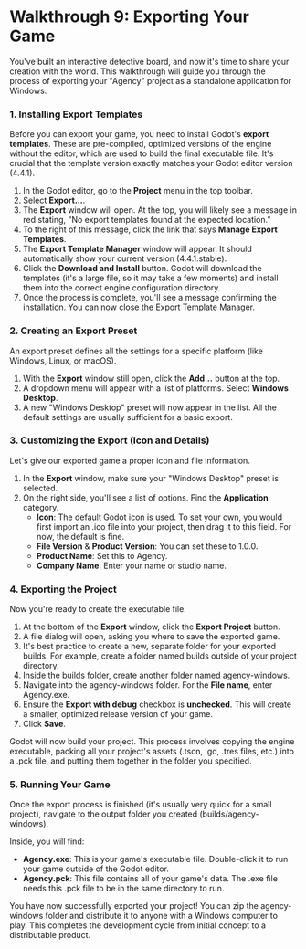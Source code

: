 # **Walkthrough 9: Exporting Your Game**

You've built an interactive detective board, and now it's time to share your creation with the world. This walkthrough will guide you through the process of exporting your "Agency" project as a standalone application for Windows.

### **1\. Installing Export Templates**

Before you can export your game, you need to install Godot's **export templates**. These are pre-compiled, optimized versions of the engine without the editor, which are used to build the final executable file. It's crucial that the template version exactly matches your Godot editor version (4.4.1).

1. In the Godot editor, go to the **Project** menu in the top toolbar.  
2. Select **Export...**.  
3. The **Export** window will open. At the top, you will likely see a message in red stating, "No export templates found at the expected location."  
4. To the right of this message, click the link that says **Manage Export Templates**.  
5. The **Export Template Manager** window will appear. It should automatically show your current version (4.4.1.stable).  
6. Click the **Download and Install** button. Godot will download the templates (it's a large file, so it may take a few moments) and install them into the correct engine configuration directory.  
7. Once the process is complete, you'll see a message confirming the installation. You can now close the Export Template Manager.

### **2\. Creating an Export Preset**

An export preset defines all the settings for a specific platform (like Windows, Linux, or macOS).

1. With the **Export** window still open, click the **Add...** button at the top.  
2. A dropdown menu will appear with a list of platforms. Select **Windows Desktop**.  
3. A new "Windows Desktop" preset will now appear in the list. All the default settings are usually sufficient for a basic export.

### **3\. Customizing the Export (Icon and Details)**

Let's give our exported game a proper icon and file information.

1. In the **Export** window, make sure your "Windows Desktop" preset is selected.  
2. On the right side, you'll see a list of options. Find the **Application** category.  
   * **Icon**: The default Godot icon is used. To set your own, you would first import an .ico file into your project, then drag it to this field. For now, the default is fine.  
   * **File Version** & **Product Version**: You can set these to 1.0.0.  
   * **Product Name**: Set this to Agency.  
   * **Company Name**: Enter your name or studio name.

### **4\. Exporting the Project**

Now you're ready to create the executable file.

1. At the bottom of the **Export** window, click the **Export Project** button.  
2. A file dialog will open, asking you where to save the exported game.  
3. It's best practice to create a new, separate folder for your exported builds. For example, create a folder named builds outside of your project directory.  
4. Inside the builds folder, create another folder named agency-windows.  
5. Navigate into the agency-windows folder. For the **File name**, enter Agency.exe.  
6. Ensure the **Export with debug** checkbox is **unchecked**. This will create a smaller, optimized release version of your game.  
7. Click **Save**.

Godot will now build your project. This process involves copying the engine executable, packing all your project's assets (.tscn, .gd, .tres files, etc.) into a .pck file, and putting them together in the folder you specified.

### **5\. Running Your Game**

Once the export process is finished (it's usually very quick for a small project), navigate to the output folder you created (builds/agency-windows).

Inside, you will find:

* **Agency.exe**: This is your game's executable file. Double-click it to run your game outside of the Godot editor.  
* **Agency.pck**: This file contains all of your game's data. The .exe file needs this .pck file to be in the same directory to run.

You have now successfully exported your project\! You can zip the agency-windows folder and distribute it to anyone with a Windows computer to play. This completes the development cycle from initial concept to a distributable product.